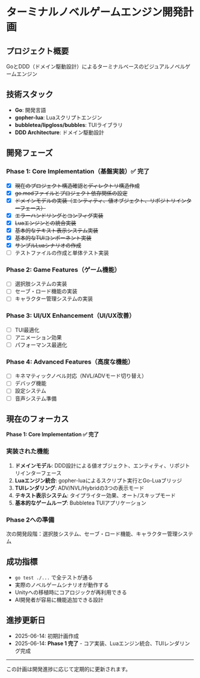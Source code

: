 # ターミナルノベルゲームエンジン開発計画

## プロジェクト概要
GoとDDD（ドメイン駆動設計）によるターミナルベースのビジュアルノベルゲームエンジン

## 技術スタック
- **Go**: 開発言語
- **gopher-lua**: Luaスクリプトエンジン
- **bubbletea/lipgloss/bubbles**: TUIライブラリ
- **DDD Architecture**: ドメイン駆動設計

## 開発フェーズ

### Phase 1: Core Implementation（基盤実装）✅ **完了**
- [x] ~~現在のプロジェクト構造確認とディレクトリ構造作成~~
- [x] ~~go.modファイルとプロジェクト依存関係の設定~~
- [x] ~~ドメインモデルの実装（エンティティ、値オブジェクト、リポジトリインターフェース）~~
- [x] ~~エラーハンドリングとコンフィグ実装~~
- [x] ~~Luaエンジンとの統合実装~~
- [x] ~~基本的なテキスト表示システム実装~~
- [x] ~~基本的なTUIコンポーネント実装~~
- [x] ~~サンプルLuaシナリオの作成~~
- [ ] テストファイルの作成と単体テスト実装

### Phase 2: Game Features（ゲーム機能）
- [ ] 選択肢システムの実装
- [ ] セーブ・ロード機能の実装
- [ ] キャラクター管理システムの実装

### Phase 3: UI/UX Enhancement（UI/UX改善）
- [ ] TUI最適化
- [ ] アニメーション効果
- [ ] パフォーマンス最適化

### Phase 4: Advanced Features（高度な機能）
- [ ] キネマティックノベル対応（NVL/ADVモード切り替え）
- [ ] デバッグ機能
- [ ] 設定システム
- [ ] 音声システム準備

## 現在のフォーカス
**Phase 1: Core Implementation ✅ 完了**

### 実装された機能
1. **ドメインモデル**: DDD設計による値オブジェクト、エンティティ、リポジトリインターフェース
2. **Luaエンジン統合**: gopher-luaによるスクリプト実行とGo-Luaブリッジ
3. **TUIレンダリング**: ADV/NVL/Hybridの3つの表示モード
4. **テキスト表示システム**: タイプライター効果、オート/スキップモード
5. **基本的なゲームループ**: Bubbletea TUIアプリケーション

### Phase 2への準備
次の開発段階：選択肢システム、セーブ・ロード機能、キャラクター管理システム

## 成功指標
- `go test ./...` で全テストが通る
- 実際のノベルゲームシナリオが動作する
- Unityへの移植時にコアロジックが再利用できる
- AI開発者が容易に機能追加できる設計

## 進捗更新日
- 2025-06-14: 初期計画作成
- 2025-06-14: **Phase 1 完了** - コア実装、Luaエンジン統合、TUIレンダリング完成

---
この計画は開発進捗に応じて定期的に更新されます。